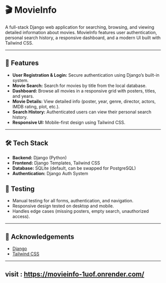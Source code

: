 # 🎬 MovieInfo

A full-stack Django web application for searching, browsing, and viewing detailed information about movies. MovieInfo features user authentication, personal search history, a responsive dashboard, and a modern UI built with Tailwind CSS.

---

## 🚀 Features

- **User Registration & Login:** Secure authentication using Django’s built-in system.
- **Movie Search:** Search for movies by title from the local database.
- **Dashboard:** Browse all movies in a responsive grid with posters, titles, and years.
- **Movie Details:** View detailed info (poster, year, genre, director, actors, IMDB rating, plot, etc.).
- **Search History:** Authenticated users can view their personal search history.
- **Responsive UI:** Mobile-first design using Tailwind CSS.

---

## 🛠️ Tech Stack

- **Backend:** Django (Python)
- **Frontend:** Django Templates, Tailwind CSS
- **Database:** SQLite (default, can be swapped for PostgreSQL)
- **Authentication:** Django Auth System


## 🧪 Testing

- Manual testing for all forms, authentication, and navigation.
- Responsive design tested on desktop and mobile.
- Handles edge cases (missing posters, empty search, unauthorized access).

---


## 🙏 Acknowledgements

- [Django](https://www.djangoproject.com/)
- [Tailwind CSS](https://tailwindcss.com/)

---

## visit : https://movieinfo-1uof.onrender.com/
